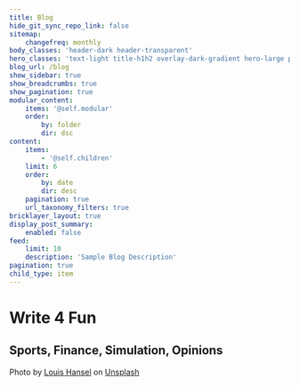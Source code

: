 ```yaml
---
title: Blog
hide_git_sync_repo_link: false
sitemap:
    changefreq: monthly
body_classes: 'header-dark header-transparent'
hero_classes: 'text-light title-h1h2 overlay-dark-gradient hero-large parallax'
blog_url: /blog
show_sidebar: true
show_breadcrumbs: true
show_pagination: true
modular_content:
    items: '@self.modular'
    order:
        by: folder
        dir: dsc
content:
    items:
        - '@self.children'
    limit: 6
    order:
        by: date
        dir: desc
    pagination: true
    url_taxonomy_filters: true
bricklayer_layout: true
display_post_summary:
    enabled: false
feed:
    limit: 10
    description: 'Sample Blog Description'
pagination: true
child_type: item
---
```


# Write **4** Fun
## Sports, Finance, Simulation, Opinions
Photo by <a href="https://unsplash.com/@louishansel?utm_content=creditCopyText&utm_medium=referral&utm_source=unsplash">Louis Hansel</a> on <a href="https://unsplash.com/photos/world-map-wall-decor-SCc9AndIwJ4?utm_content=creditCopyText&utm_medium=referral&utm_source=unsplash">Unsplash</a>
  
